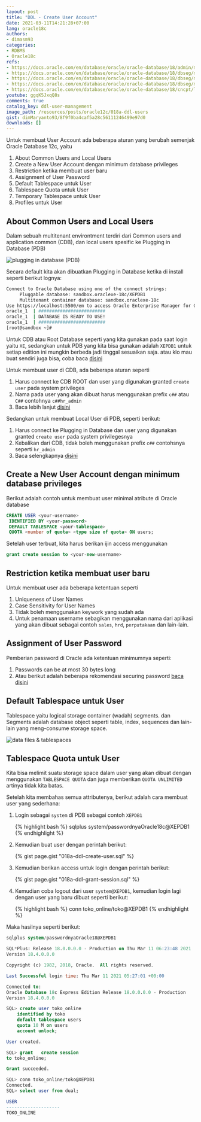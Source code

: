 ```yaml
---
layout: post
title: "DDL - Create User Account"
date: 2021-03-11T14:21:28+07:00
lang: oracle18c
authors:
- dimasm93
categories:
- RDBMS
- Oracle18c
refs: 
- https://docs.oracle.com/en/database/oracle/oracle-database/18/admin/managing-users-and-securing-the-database.html#GUID-B20E4AFB-592E-42BD-8485-36EEDA033035
- https://docs.oracle.com/en/database/oracle/oracle-database/18/dbseg/managing-security-for-oracle-database-users.html#GUID-4C383489-6BB4-439A-8293-42F9E6191C85
- https://docs.oracle.com/en/database/oracle/oracle-database/18/dbseg/managing-security-for-oracle-database-users.html#GUID-81D0494C-E838-4DD9-AC82-B56473F98D06
- https://docs.oracle.com/en/database/oracle/oracle-database/18/dbseg/managing-security-for-oracle-database-users.html#GUID-E7CA1DB2-54E2-427D-A69A-BF53DA74FCE1
- https://docs.oracle.com/en/database/oracle/oracle-database/18/cncpt/logical-storage-structures.html#GUID-3502CA78-FBC9-4927-B455-0ECB22E53066
youtube: ggqK5JxqQ8s
comments: true
catalog_key: ddl-user-management
image_path: /resources/posts/oracle12c/018a-ddl-users
gist: dimMaryanto93/8f9f0ba4caf5a28c56111246499e97d0
downloads: []
---
```


Untuk membuat User Account ada beberapa aturan yang berubah semenjak Oracle Database 12c, yaitu 

1. About Common Users and Local Users
2. Create a New User Account dengan minimum database privileges 
3. Restriction ketika membuat user baru
4. Assignment of User Password
5. Default Tablespace untuk User
6. Tablespace Quota untuk User
7. Temporary Tablespace untuk User
8. Profiles untuk User

<!--more-->

## About Common Users and Local Users

Dalam sebuah multitenant environtment terdiri dari Common users and application common (CDB), dan local users spesific ke Plugging in Database (PDB)

![plugging in database (PDB)](https://docs.oracle.com/en/database/oracle/oracle-database/18/dbseg/img/dbseg_vm_011a.png)

Secara default kita akan dibuatkan Plugging in Database ketika di install seperti berikut lognya:

```bash
Connect to Oracle Database using one of the connect strings:
     Pluggable database: sandbox.oraclexe-18c/XEPDB1
     Multitenant container database: sandbox.oraclexe-18c
Use https://localhost:5500/em to access Oracle Enterprise Manager for Oracle Database XE
oracle_1  | #########################
oracle_1  | DATABASE IS READY TO USE!
oracle_1  | #########################
[root@sandbox ~]#
```

Untuk CDB atau Root Database seperti yang kita gunakan pada saat login yaitu `XE`, sedangkan untuk PDB yang kita bisa gunakan adalah `XEPDB1` untuk setiap edition ini mungkin berbeda jadi tinggal sesuaikan saja. atau klo mau buat sendiri juga bisa, coba baca [disini](https://docs.oracle.com/en/database/oracle/oracle-database/18/dbseg/managing-security-for-oracle-database-users.html#GUID-81D0494C-E838-4DD9-AC82-B56473F98D06)

Untuk membuat user di CDB, ada beberapa aturan seperti

1. Harus connect ke CDB ROOT dan user yang digunakan granted `create user` pada system privileges
2. Nama pada user yang akan dibuat harus menggunakan prefix `c##` atau `C##` contohnya `c##hr_admin`
3. Baca lebih lanjut [disini](https://docs.oracle.com/en/database/oracle/oracle-database/18/dbseg/managing-security-for-oracle-database-users.html#GUID-E7CA1DB2-54E2-427D-A69A-BF53DA74FCE1)

Sedangkan untuk membuat Local User di PDB, seperti berikut:

1. Harus connect ke Plugging in Database dan user yang digunakan granted `create user` pada system privilegesnya
2. Kebalikan dari CDB, tidak boleh menggunakan prefix `c##` contohsnya seperti `hr_admin`
3. Baca selengkapnya [disini](https://docs.oracle.com/en/database/oracle/oracle-database/18/dbseg/managing-security-for-oracle-database-users.html#GUID-AC05DF7C-618A-4C72-9F9A-89FBDB734AD0)

## Create a New User Account dengan minimum database privileges 

Berikut adalah contoh untuk membuat user minimal atribute di Oracle database

```sql
CREATE USER <your-username> 
 IDENTIFIED BY <your-password> 
 DEFAULT TABLESPACE <your-tablespace> 
 QUOTA <number of quota> <type size of quota> ON users;
```

Setelah user terbuat, kita harus berikan ijin access menggunakan 

```sql
grant create session to <your-new-username>
```

## Restriction ketika membuat user baru

Untuk membuat user ada beberapa ketentuan seperti 

1. Uniqueness of User Names
2. Case Sensitivity for User Names
3. Tidak boleh menggunakan keywork yang sudah ada
4. Untuk penamaan username sebagikan menggunakan nama dari aplikasi yang akan dibuat sebagai contoh `sales`, `hrd`, `perputakaan` dan lain-lain.

## Assignment of User Password

Pemberian password di Oracle ada ketentuan minimumnya seperti:

1. Passwords can be at most 30 bytes long
2. Atau berikut adalah beberapa rekomendasi securing password [baca disini](https://docs.oracle.com/en/database/oracle/oracle-database/18/dbseg/keeping-your-oracle-database-secure.html#GUID-451679EB-8676-47E6-82A6-DF025FD65156)

## Default Tablespace untuk User

Tablespace yaitu logical storage container (wadah) segments. dan Segments adalah database object seperti table, index, sequences dan lain-lain yang meng-consume storage space.

![data files & tablespaces](https://docs.oracle.com/en/database/oracle/oracle-database/18/cncpt/img/cncpt037.gif)

## Tablespace Quota untuk User

Kita bisa melimit suatu storage space dalam user yang akan dibuat dengan menggunakan `TABLESPACE QUOTA` dan juga memberikan `QUOTA UNLIMITED` artinya tidak kita batas.

Setelah kita membahas semua attributenya, berikut adalah cara membuat user yang sederhana:

1. Login sebagai `system` di PDB sebagai contoh `XEPDB1`

    {% highlight bash %}
    sqlplus system/passwordnyaOracle18c@XEPDB1
    {% endhighlight %}

2. Kemudian buat user dengan perintah berikut:

    {% gist page.gist "018a-ddl-create-user.sql" %}

3. Kemudian berikan access untuk login dengan perintah berikut:

    {% gist page.gist "018a-ddl-grant-session.sql" %}

4. Kemudian coba logout dari user `system@XEPDB1`, kemudian login lagi dengan user yang baru dibuat seperti berikut:

    {% highlight bash %}
    conn toko_online/toko@XEPDB1
    {% endhighlight %}

Maka hasilnya seperti berikut:

```sql
sqlplus system/passwordnyaOracle18@XEPDB1

SQL*Plus: Release 18.0.0.0.0 - Production on Thu Mar 11 06:23:48 2021
Version 18.4.0.0.0

Copyright (c) 1982, 2018, Oracle.  All rights reserved.

Last Successful login time: Thu Mar 11 2021 05:27:01 +00:00

Connected to:
Oracle Database 18c Express Edition Release 18.0.0.0.0 - Production
Version 18.4.0.0.0

SQL> create user toko_online
    identified by toko
    default tablespace users
    quota 10 M on users
    account unlock;

User created.

SQL> grant   create session
to toko_online;

Grant succeeded.

SQL> conn toko_online/toko@XEPDB1
Connected.
SQL> select user from dual;

USER
--------------------
TOKO_ONLINE
```